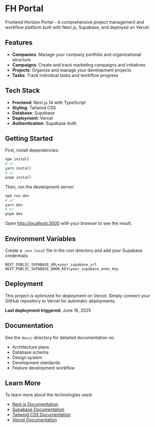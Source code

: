# FH Portal

Frontend Horizon Portal - A comprehensive project management and workflow platform built with Next.js, Supabase, and deployed on Vercel.

## Features

- **Companies**: Manage your company portfolio and organizational structure
- **Campaigns**: Create and track marketing campaigns and initiatives  
- **Projects**: Organize and manage your development projects
- **Tasks**: Track individual tasks and workflow progress

## Tech Stack

- **Frontend**: Next.js 14 with TypeScript
- **Styling**: Tailwind CSS
- **Database**: Supabase
- **Deployment**: Vercel
- **Authentication**: Supabase Auth

## Getting Started

First, install dependencies:

```bash
npm install
# or
yarn install
# or
pnpm install
```

Then, run the development server:

```bash
npm run dev
# or
yarn dev
# or
pnpm dev
```

Open [http://localhost:3000](http://localhost:3000) with your browser to see the result.

## Environment Variables

Create a `.env.local` file in the root directory and add your Supabase credentials:

```
NEXT_PUBLIC_SUPABASE_URL=your_supabase_url
NEXT_PUBLIC_SUPABASE_ANON_KEY=your_supabase_anon_key
```

## Deployment

This project is optimized for deployment on Vercel. Simply connect your GitHub repository to Vercel for automatic deployments.

**Last deployment triggered:** June 16, 2025

## Documentation

See the `docs/` directory for detailed documentation on:
- Architecture plans
- Database schema
- Design system
- Development standards
- Feature development workflow

## Learn More

To learn more about the technologies used:

- [Next.js Documentation](https://nextjs.org/docs)
- [Supabase Documentation](https://supabase.com/docs)
- [Tailwind CSS Documentation](https://tailwindcss.com/docs)
- [Vercel Documentation](https://vercel.com/docs)
